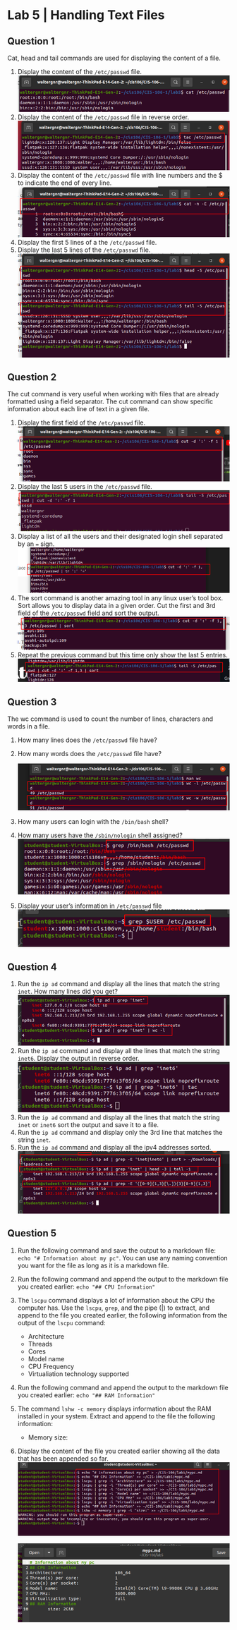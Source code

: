 # Lab 5 | Handling Text Files 

## Question 1 
Cat, head and tail commands are used for displaying the content of a file.
1. Display the content of the `/etc/passwd` file.
   ![q1-1](q1-1.png)
2. Display the content of the `/etc/passwd` file in reverse order.
   ![q1-2](q1-2.png)
3. Display the content of the `/etc/passwd` file with line numbers and the $ to indicate the end of every line.
   ![q1-3](q1-3.png)
4. Display the first 5 lines of a the `/etc/passwd` file.
5. Display the last 5 lines of the `/etc/passwd` file.
   ![q1-45](q1-45.png)

## Question 2
The cut command is very useful when working with files that are already formatted using a field separator. The cut command can show specific information about each line of text in a given file.

1. Display the first field of the `/etc/passwd` file.
   ![q2-1](q2-1.png)
2. Display the last 5 users in the `/etc/passwd` file.
   ![q2-2](q2-2.png)
3. Display a list of all the users and their designated login shell separated by an `=` sign.
   ![q2-3](q2-3.png)
4. The sort command is another amazing tool in any linux user’s tool box. Sort allows you to display data in a given order. Cut the first and 3rd field of the `/etc/passwd` field and sort the output.
   ![q2-4](q2-4.png) 
5. Repeat the previous command but this time only show the last 5 entries.
   ![q2-5](q2-5.png)


## Question 3
The wc command is used to count the number of lines, characters and words in a file.

1. How many lines does the `/etc/passwd` file have?
2. How many words does the `/etc/passwd` file have?

    ![q3-12](q3-12.png)

3. How many users can login with the `/bin/bash` shell?
4. How many users have the `/sbin/nologin` shell assigned?
   ![q3-34](q3-34.png)
5. Display your user’s information in `/etc/passwd` file
   ![q3-5](q3-5.png)


## Question 4


1. Run the `ip ad` command and display all the lines that match the string `inet`. How many lines did you get? 
   ![q4-1](q4-1.png)
2. Run the `ip ad` command and display all the lines that match the string `inet6`. Display the output in reverse order.
   ![q4-2](q4-2.png)
3. Run the `ip ad` command and display all the lines that match the string `inet` or `inet6` sort the output and save it to a file.
4. Run the `ip ad` command and display only the 3rd line that matches the string `inet`.
5. Run the `ip ad` command and display all the ipv4 addresses sorted.
   ![q4-345](q4-345.png)


## Question 5

1. Run the following command and save the output to a markdown file: `echo "# Information about my pc"`. You can use any naming convention you want for the file as long as it is a markdown file.
3. Run the following command and append the output to the markdown file you created earlier: `echo "## CPU Information"`
2. The `lscpu` command displays a lot of information about the CPU the computer has. Use the `lscpu`, `grep`, and the pipe (|) to extract, and append to the file you created earlier, the following information from the output of the `lscpu` command:
   * Architecture
   * Threads
   * Cores
   * Model name
   * CPU Frequency
   * Virtualiation technology supported
3. Run the following command and append the output to the markdown file you created earlier: `echo "## RAM Information"`
4. The command `lshw -c memory` displays information about the RAM installed in your system. Extract and append to the file the following information:
    * Memory size:
5. Display the content of the file you created earlier showing all the data that has been appended so far.
   ![q5](q5.png)

   ![q5-2](q5-2.png)